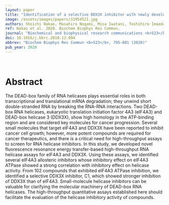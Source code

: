```yaml
---
layout: paper
title: "Identification of a selective DDX3X inhibitor with newly developed quantitative high-throughput RNA helicase assays."
image: /assets/images/papers/31954521.jpg
authors: Shoichi Nakao, Masahiro Nogami, Misa Iwatani, Toshihiro Imaeda, Masahiro Ito, Toshio Tanaka, Michiko Tawada, Satoshi Endo, Douglas R Cary, Momoko Ohori, Yasuhiro Imaeda, Tomohiro Kawamoto, Samuel Aparicio, Atsushi Nakanishi, Shinsuke Araki
ref: Nakao et al. 2020. Biochem Biophys Res Commun.
journal: "Biochemical and biophysical research communications <b>523</b>, 795-801 (2020)"
doi: 10.1016/j.bbrc.2019.12.094
abbrev: "Biochem Biophys Res Commun <b>523</b>, 795-801 (2020)"
pub_year: 2020
---
```


<br />
<div data-badge-popover="right" data-badge-type="donut" data-pmid="31954521" data-hide-no-mentions="true" class="altmetric-embed"></div>

# Abstract

The DEAD-box family of RNA helicases plays essential roles in both transcriptional and translational mRNA degradation; they unwind short double-stranded RNA by breaking the RNA-RNA interactions. Two DEAD-box RNA helicases, eukaryotic translation initiation factor 4A3 (eIF4A3) and DEAD-box helicase 3 (DDX3X), show high homology in the ATP-binding region and are considered key molecules for cancer progression. Several small molecules that target eIF4A3 and DDX3X have been reported to inhibit cancer cell growth; however, more potent compounds are required for cancer therapeutics, and there is a critical need for high-throughput assays to screen for RNA helicase inhibitors. In this study, we developed novel fluorescence resonance energy transfer-based high-throughput RNA helicase assays for eIF4A3 and DDX3X. Using these assays, we identified several eIF4A3 allosteric inhibitors whose inhibitory effect on eIF4A3 ATPase showed a strong correlation with inhibitory effect on helicase activity. From 102 compounds that exhibited eIF4A3 ATPase inhibition, we identified a selective DDX3X inhibitor, C1, which showed stronger inhibition of DDX3X than of eIF4A3. Small-molecule helicase inhibitors can be valuable for clarifying the molecular machinery of DEAD-box RNA helicases. The high-throughput quantitative assays established here should facilitate the evaluation of the helicase inhibitory activity of compounds.

